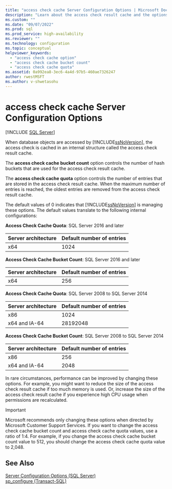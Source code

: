 ```yaml
---
title: "access check cache Server Configuration Options | Microsoft Docs"
description: "Learn about the access check result cache and the options that control the cache's behavior. See when to change these options in SQL Server."
ms.custom: ""
ms.date: "09/07/2022"
ms.prod: sql
ms.prod_service: high-availability
ms.reviewer: ""
ms.technology: configuration
ms.topic: conceptual
helpviewer_keywords: 
  - "access check cache option"
  - "access check cache bucket count"
  - "access check cache quota"
ms.assetid: 0a992ea8-3ec6-4a4d-97b5-460ae7326247
author: rwestMSFT
ms.author: v-shwetasohu
---
```

# access check cache Server Configuration Options
[!INCLUDE [SQL Server](../../includes/applies-to-version/sqlserver.md)]

When database objects are accessed by [!INCLUDE[ssNoVersion](../../includes/ssnoversion-md.md)], the access check is cached in an internal structure called the access check result cache.
  
The **access check cache bucket count** option controls the number of hash buckets that are used for the access check result cache.

The **access check cache quota** option controls the number of entries that are stored in the access check result cache. When the maximum number of entries is reached, the oldest entries are removed from the access check result cache.
  
The default values of 0 indicates that [!INCLUDE[ssNoVersion](../../includes/ssnoversion-md.md)] is managing these options. The default values translate to the following internal configurations:

**Access Check Cache Quota**: SQL Server 2016 and later

|Server architecture|Default number of entries|
|---|---|
|x64|1024|

**Access Check Cache Bucket Count**: SQL Server 2016 and later

|Server architecture|Default number of entries|
|---|---|
|x64|256|

**Access Check Cache Quota**: SQL Server 2008 to SQL Server 2014

|Server architecture|Default number of entries|
|---|---|
|x86|1024|
|x64 and IA-64|28192048|

**Access Check Cache Bucket Count**: SQL Server 2008 to SQL Server 2014

|Server architecture|Default number of entries|
|---|---|
|x86|256|
|x64 and IA-64|2048|

In rare circumstances, performance can be improved by changing these options. For example, you might want to reduce the size of the access check result cache if too much memory is used. Or, increase the size of the access check result cache if you experience high CPU usage when permissions are recalculated.
 
> [!IMPORTANT]
> Microsoft recommends only changing these options when directed by Microsoft Customer Support Services. If you want to change the access check cache bucket count and access check cache quota values, use a ratio of 1:4. For example, if you change the access check cache bucket count value to 512, you should change the access check cache quota value to 2,048. 
  
## See Also
 [Server Configuration Options &#40;SQL Server&#41;](../../database-engine/configure-windows/server-configuration-options-sql-server.md)   
 [sp_configure &#40;Transact-SQL&#41;](../../relational-databases/system-stored-procedures/sp-configure-transact-sql.md)  

